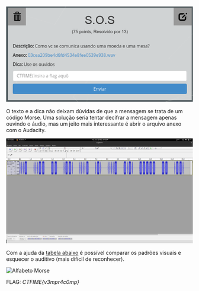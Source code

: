 ![Crypto75](../../_images/crypto75.png)

O texto e a dica não deixam dúvidas de que a mensagem se trata de um código Morse. Uma solução seria tentar decifrar a mensagem apenas ouvindo o áudio, mas um jeito mais interessante é abrir o arquivo anexo com o Audacity.

![Audacity](../../_images/audacity.png)

Com a ajuda da [tabela abaixo](https://upload.wikimedia.org/wikipedia/commons/thumb/b/b5/International_Morse_Code.svg/315px-International_Morse_Code.svg.png) é possível comparar os padrões visuais e esquecer o auditivo (mais difícil de reconhecer).

![Alfabeto Morse](../../_images/morse.jpg)

FLAG: *CTFIME{v3mpr4c0mp}*


